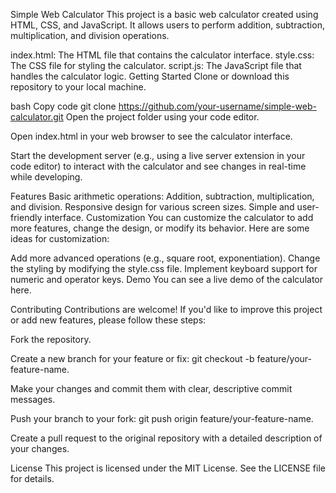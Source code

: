 Simple Web Calculator
This project is a basic web calculator created using HTML, CSS, and JavaScript. It allows users to perform addition, subtraction, multiplication, and division operations.

index.html: The HTML file that contains the calculator interface.
style.css: The CSS file for styling the calculator.
script.js: The JavaScript file that handles the calculator logic.
Getting Started
Clone or download this repository to your local machine.

bash
Copy code
git clone https://github.com/your-username/simple-web-calculator.git
Open the project folder using your code editor.

Open index.html in your web browser to see the calculator interface.

Start the development server (e.g., using a live server extension in your code editor) to interact with the calculator and see changes in real-time while developing.

Features
Basic arithmetic operations: Addition, subtraction, multiplication, and division.
Responsive design for various screen sizes.
Simple and user-friendly interface.
Customization
You can customize the calculator to add more features, change the design, or modify its behavior. Here are some ideas for customization:

Add more advanced operations (e.g., square root, exponentiation).
Change the styling by modifying the style.css file.
Implement keyboard support for numeric and operator keys.
Demo
You can see a live demo of the calculator here.

Contributing
Contributions are welcome! If you'd like to improve this project or add new features, please follow these steps:

Fork the repository.

Create a new branch for your feature or fix: git checkout -b feature/your-feature-name.

Make your changes and commit them with clear, descriptive commit messages.

Push your branch to your fork: git push origin feature/your-feature-name.

Create a pull request to the original repository with a detailed description of your changes.

License
This project is licensed under the MIT License. See the LICENSE file for details.
